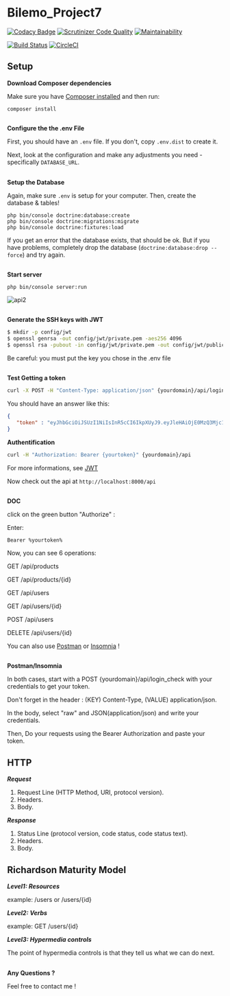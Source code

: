 # Bilemo_Project7

[![Codacy Badge](https://api.codacy.com/project/badge/Grade/12b708ebfa804b878c7b4b427e8f6e60)](https://app.codacy.com/app/sergisergio/Bilemo_Project7?utm_source=github.com&utm_medium=referral&utm_content=sergisergio/Bilemo_Project7&utm_campaign=Badge_Grade_Dashboard)
[![Scrutinizer Code Quality](https://scrutinizer-ci.com/g/sergisergio/Bilemo_Project7/badges/quality-score.png?b=master)](https://scrutinizer-ci.com/g/sergisergio/Bilemo_Project7/?branch=master)
[![Maintainability](https://api.codeclimate.com/v1/badges/8f370362c78c588ce085/maintainability)](https://codeclimate.com/github/sergisergio/Bilemo_Project7/maintainability)

[![Build Status](https://travis-ci.org/sergisergio/Bilemo_Project7.svg?branch=master)](https://travis-ci.org/sergisergio/Bilemo_Project7)
[![CircleCI](https://circleci.com/gh/sergisergio/Bilemo_Project7.svg?style=svg)](https://circleci.com/gh/sergisergio/Bilemo_Project7)

## Setup

**Download Composer dependencies**

Make sure you have [Composer installed](https://getcomposer.org/download/)
and then run:

```
composer install
```
##
**Configure the the .env File**

First, you should have an `.env` file.
If you don't, copy `.env.dist` to create it.

Next, look at the configuration and make any adjustments you
need - specifically `DATABASE_URL`.
##
**Setup the Database**

Again, make sure `.env` is setup for your computer. Then, create
the database & tables!

```
php bin/console doctrine:database:create
php bin/console doctrine:migrations:migrate
php bin/console doctrine:fixtures:load
```

If you get an error that the database exists, that should
be ok. But if you have problems, completely drop the
database (`doctrine:database:drop --force`) and try again.

##
**Start server**

```
php bin/console server:run
```

![api2](https://raw.githubusercontent.com/sergisergio/SYMFONY_Projet7_Bilemo/master/api.png)

##
**Generate the SSH keys with JWT**

``` bash
$ mkdir -p config/jwt 
$ openssl genrsa -out config/jwt/private.pem -aes256 4096
$ openssl rsa -pubout -in config/jwt/private.pem -out config/jwt/public.pem
```
Be careful: you must put the key you chose in the .env file
##
**Test Getting a token**

```bash
curl -X POST -H "Content-Type: application/json" {yourdomain}/api/login_check -d '{"username":"{yourusername}", "password":"{yourpassword}"}'

```

You should have an answer like this:

```json
{
   "token" : "eyJhbGciOiJSUzI1NiIsInR5cCI6IkpXUyJ9.eyJleHAiOjE0MzQ3Mjc1MzYsInVzZXJuYW1lIjoia29ybGVvbiIsImlhdCI6IjE0MzQ2NDExMzYifQ.nh0L_wuJy6ZKIQWh6OrW5hdLkviTs1_bau2GqYdDCB0Yqy_RplkFghsuqMpsFls8zKEErdX5TYCOR7muX0aQvQxGQ4mpBkvMDhJ4-pE4ct2obeMTr_s4X8nC00rBYPofrOONUOR4utbzvbd4d2xT_tj4TdR_0tsr91Y7VskCRFnoXAnNT-qQb7ci7HIBTbutb9zVStOFejrb4aLbr7Fl4byeIEYgp2Gd7gY"
}
```

**Authentification**

```bash
curl -H "Authorization: Bearer {yourtoken}" {yourdomain}/api

```

For more informations, see [JWT](https://github.com/lexik/LexikJWTAuthenticationBundle)


Now check out the api at `http://localhost:8000/api`
##
**DOC**

click on the green button "Authorize" :

Enter:
```
Bearer %yourtoken%
```

Now, you can see 6 operations:

GET /api/products

GET /api/products/{id}

GET /api/users

GET /api/users/{id}

POST /api/users

DELETE /api/users/{id}

You can also use [Postman](https://www.getpostman.com/) or [Insomnia](https://insomnia.rest/) !
##
**Postman/Insomnia**


In both cases, start with a POST {yourdomain}/api/login_check with your credentials to get your token.

Don't forget in the header : (KEY) Content-Type, (VALUE) application/json.

In the body, select "raw" and JSON(application/json) and write your credentials.

Then, Do your requests using the Bearer Authorization and paste your token.


## HTTP

***Request***

1) Request Line (HTTP Method, URI, protocol version).
2) Headers.
3) Body.

***Response***

1) Status Line (protocol version, code status, code status text).
2) Headers.
3) Body.

## Richardson Maturity Model

***Level1: Resources***

example: /users or /users/{id}

***Level2: Verbs***

example: GET /users/{id}

***Level3: Hypermedia controls***

The point of hypermedia controls is that they tell us what we can do next.

##


**Any Questions ?**

Feel free to contact me !
